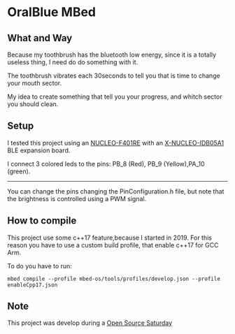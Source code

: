 # OralBlue MBed

## What and Way
Because my toothbrush has the bluetooth low energy, since it is a totally useless thing, I need do do something with it.

The toothbrush vibrates each 30seconds to tell you that is time to change your mouth sector.

My idea to create something that tell you your progress, and whitch sector you should clean.

## Setup
I tested this project using an [NUCLEO-F401RE](https://os.mbed.com/platforms/ST-Nucleo-F401RE/) with an [X-NUCLEO-IDB05A1](https://os.mbed.com/components/X-NUCLEO-IDB05A1-Bluetooth-Low-Energy/) BLE expansion board.

I connect 3 colored leds to the pins: PB_8 (Red), PB_9 (Yellow),PA_10 (green).
____
You can change the pins changing the PinConfiguration.h file, but note that the brightness is controlled using a PWM signal.


## How to compile
This project use some c++17 feature,because I started in 2019.
For this reason you have to use a custom build profile, that enable c++17 for GCC Arm.

To do you have to run:

`mbed compile --profile mbed-os/tools/profiles/develop.json --profile enableCpp17.json`

## Note
This project was develop during a [Open Source Saturday](https://www.meetup.com/it-IT/Open-Source-Saturday-Milano/)
